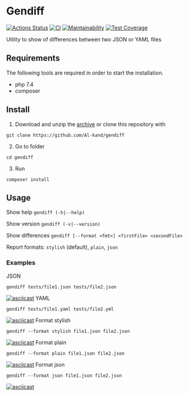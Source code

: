 # Gendiff
[![Actions Status](https://github.com/Al-kand/php-project-lvl2/workflows/hexlet-check/badge.svg)](https://github.com/Al-kand/php-project-lvl2/actions)
[![CI](https://github.com/Al-kand/php-project-lvl2/actions/workflows/main.yml/badge.svg)](https://github.com/Al-kand/php-project-lvl2/actions/workflows/main.yml)
[![Maintainability](https://api.codeclimate.com/v1/badges/4537735394af65d88204/maintainability)](https://codeclimate.com/github/Al-kand/php-project-lvl2/maintainability)
[![Test Coverage](https://api.codeclimate.com/v1/badges/4537735394af65d88204/test_coverage)](https://codeclimate.com/github/Al-kand/php-project-lvl2/test_coverage)

Utility to show of differences between two JSON or YAML files

## Requirements
The following tools are required in order to start the installation.
- php 7.4
- composer

## Install
1. Download and unzip the [archive](https://github.com/Al-kand/gendiff/archive/refs/heads/main.zip) 
or clone this repository with
```
git clone https://github.com/Al-kand/gendiff
```
2. Go to folder
```
cd gendiff
```
3. Run
```
composer install
```
## Usage
Show help
```gendiff (-h|--help)```

Show version 
```gendiff (-v|--version)```

Show differences
```gendiff [--format <fmt>] <firstFile> <secondFile>```

Report formats: `stylish` (default), `plain`, `json`

### Examples
JSON
```
gendiff tests/file1.json tests/file2.json
```
[![asciicast](https://asciinema.org/a/4Km8yGd6KEXoL9J4LCpxAWDmC.svg)](https://asciinema.org/a/4Km8yGd6KEXoL9J4LCpxAWDmC)
YAML
```
gendiff tests/file1.yaml tests/file2.yml
```
[![asciicast](https://asciinema.org/a/lK3nfxsaeZogLiyb7ue5yznt4.svg)](https://asciinema.org/a/lK3nfxsaeZogLiyb7ue5yznt4)
Format stylish
```
gendiff --format stylish file1.json file2.json
```
[![asciicast](https://asciinema.org/a/psApWFRYHixVLINItTv5ca1gL.svg)](https://asciinema.org/a/psApWFRYHixVLINItTv5ca1gL)
Format plain
```
gendiff --format plain file1.json file2.json
```
[![asciicast](https://asciinema.org/a/QCBcIE6cYDq87pK07CyZl3yBm.svg)](https://asciinema.org/a/QCBcIE6cYDq87pK07CyZl3yBm)
Format json
```
gendiff --format json file1.json file2.json
```
[![asciicast](https://asciinema.org/a/fAVgcQEiQT0nOIeGdTNJTjjSG.svg)](https://asciinema.org/a/fAVgcQEiQT0nOIeGdTNJTjjSG)

